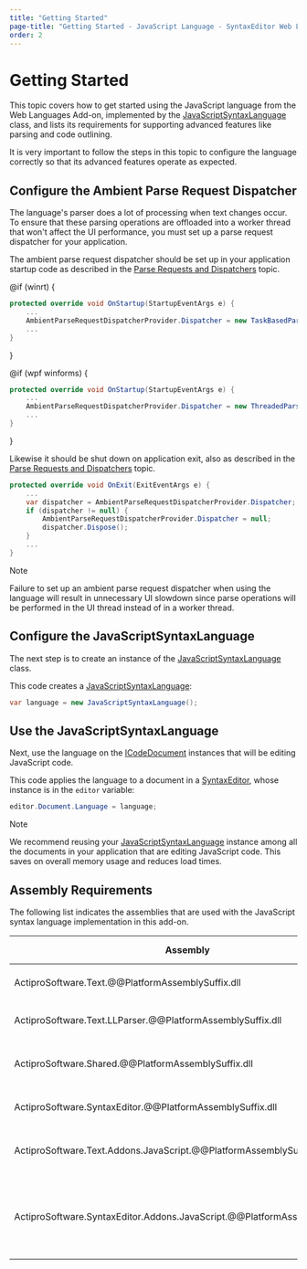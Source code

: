 ```yaml
---
title: "Getting Started"
page-title: "Getting Started - JavaScript Language - SyntaxEditor Web Languages Add-on"
order: 2
---
```

# Getting Started

This topic covers how to get started using the JavaScript language from the Web Languages Add-on, implemented by the [JavaScriptSyntaxLanguage](xref:ActiproSoftware.Text.Languages.JavaScript.Implementation.JavaScriptSyntaxLanguage) class, and lists its requirements for supporting advanced features like parsing and code outlining.

It is very important to follow the steps in this topic to configure the language correctly so that its advanced features operate as expected.

## Configure the Ambient Parse Request Dispatcher

The language's parser does a lot of processing when text changes occur.  To ensure that these parsing operations are offloaded into a worker thread that won't affect the UI performance, you must set up a parse request dispatcher for your application.

The ambient parse request dispatcher should be set up in your application startup code as described in the [Parse Requests and Dispatchers](../../text-parsing/parsing/parse-requests-and-dispatchers.md) topic.

@if (winrt) {

```csharp
protected override void OnStartup(StartupEventArgs e) {
	...
	AmbientParseRequestDispatcherProvider.Dispatcher = new TaskBasedParseRequestDispatcher();
	...
}
```

}

@if (wpf winforms) {

```csharp
protected override void OnStartup(StartupEventArgs e) {
	...
	AmbientParseRequestDispatcherProvider.Dispatcher = new ThreadedParseRequestDispatcher();
	...
}
```

}

Likewise it should be shut down on application exit, also as described in the [Parse Requests and Dispatchers](../../text-parsing/parsing/parse-requests-and-dispatchers.md) topic.

```csharp
protected override void OnExit(ExitEventArgs e) {
	...
	var dispatcher = AmbientParseRequestDispatcherProvider.Dispatcher;
	if (dispatcher != null) {
		AmbientParseRequestDispatcherProvider.Dispatcher = null;
		dispatcher.Dispose();
	}
	...
}
```

> [!NOTE]
> Failure to set up an ambient parse request dispatcher when using the language will result in unnecessary UI slowdown since parse operations will be performed in the UI thread instead of in a worker thread.

## Configure the JavaScriptSyntaxLanguage

The next step is to create an instance of the [JavaScriptSyntaxLanguage](xref:ActiproSoftware.Text.Languages.JavaScript.Implementation.JavaScriptSyntaxLanguage) class.

This code creates a [JavaScriptSyntaxLanguage](xref:ActiproSoftware.Text.Languages.JavaScript.Implementation.JavaScriptSyntaxLanguage):

```csharp
var language = new JavaScriptSyntaxLanguage();
```

## Use the JavaScriptSyntaxLanguage

Next, use the language on the [ICodeDocument](xref:ActiproSoftware.Text.ICodeDocument) instances that will be editing JavaScript code.

This code applies the language to a document in a [SyntaxEditor](xref:@ActiproUIRoot.Controls.SyntaxEditor.SyntaxEditor), whose instance is in the `editor` variable:

```csharp
editor.Document.Language = language;
```

> [!NOTE]
> We recommend reusing your [JavaScriptSyntaxLanguage](xref:ActiproSoftware.Text.Languages.JavaScript.Implementation.JavaScriptSyntaxLanguage) instance among all the documents in your application that are editing JavaScript code.  This saves on overall memory usage and reduces load times.

## Assembly Requirements

The following list indicates the assemblies that are used with the JavaScript syntax language implementation in this add-on.

| Assembly | Required | Author | Licensed With | Description |
|-----|-----|-----|-----|-----|
| ActiproSoftware.Text.@@PlatformAssemblySuffix.dll | Yes | Actipro | SyntaxEditor | Core text/parsing framework for @@PlatformName |
| ActiproSoftware.Text.LLParser.@@PlatformAssemblySuffix.dll | Yes | Actipro | SyntaxEditor | LL parser framework implementation |
| ActiproSoftware.Shared.@@PlatformAssemblySuffix.dll | Yes | Actipro | SyntaxEditor | Core framework for all Actipro @@PlatformName controls |
| ActiproSoftware.SyntaxEditor.@@PlatformAssemblySuffix.dll | Yes | Actipro | SyntaxEditor | SyntaxEditor for @@PlatformName control |
| ActiproSoftware.Text.Addons.JavaScript.@@PlatformAssemblySuffix.dll | Yes | Actipro | Web Languages Add-on | Core text/parsing for the JavaScript and JSON languages |
| ActiproSoftware.SyntaxEditor.Addons.JavaScript.@@PlatformAssemblySuffix.dll | Yes | Actipro | Web Languages Add-on | SyntaxEditor for @@PlatformName advanced JavaScript and JSON syntax language implementations |
